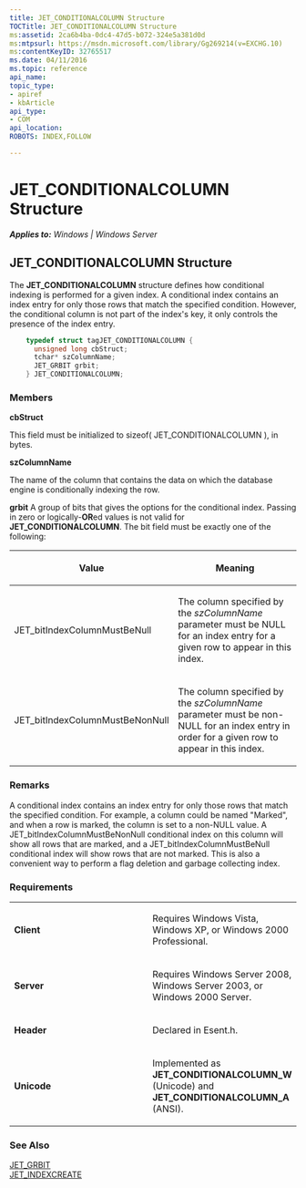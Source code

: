 ```yaml
---
title: JET_CONDITIONALCOLUMN Structure
TOCTitle: JET_CONDITIONALCOLUMN Structure
ms:assetid: 2ca6b4ba-0dc4-47d5-b072-324e5a381d0d
ms:mtpsurl: https://msdn.microsoft.com/library/Gg269214(v=EXCHG.10)
ms:contentKeyID: 32765517
ms.date: 04/11/2016
ms.topic: reference
api_name: 
topic_type: 
- apiref
- kbArticle
api_type: 
- COM
api_location: 
ROBOTS: INDEX,FOLLOW

---
```


# JET_CONDITIONALCOLUMN Structure


_**Applies to:** Windows | Windows Server_

## JET_CONDITIONALCOLUMN Structure

The **JET_CONDITIONALCOLUMN** structure defines how conditional indexing is performed for a given index. A conditional index contains an index entry for only those rows that match the specified condition. However, the conditional column is not part of the index's key, it only controls the presence of the index entry.

```cpp
    typedef struct tagJET_CONDITIONALCOLUMN {
      unsigned long cbStruct;
      tchar* szColumnName;
      JET_GRBIT grbit;
    } JET_CONDITIONALCOLUMN;
```

### Members

**cbStruct**

This field must be initialized to sizeof( JET_CONDITIONALCOLUMN ), in bytes.

**szColumnName**

The name of the column that contains the data on which the database engine is conditionally indexing the row.

**grbit** A group of bits that gives the options for the conditional index. Passing in zero or logically-**OR**ed values is not valid for **JET_CONDITIONALCOLUMN**. The bit field must be exactly one of the following:

<table>
<colgroup>
<col style="width: 50%" />
<col style="width: 50%" />
</colgroup>
<thead>
<tr class="header">
<th><p>Value</p></th>
<th><p>Meaning</p></th>
</tr>
</thead>
<tbody>
<tr class="odd">
<td><p>JET_bitIndexColumnMustBeNull</p></td>
<td><p>The column specified by the <em>szColumnName</em> parameter must be NULL for an index entry for a given row to appear in this index.</p></td>
</tr>
<tr class="even">
<td><p>JET_bitIndexColumnMustBeNonNull</p></td>
<td><p>The column specified by the <em>szColumnName</em> parameter must be non-NULL for an index entry in order for a given row to appear in this index.</p></td>
</tr>
</tbody>
</table>


### Remarks

A conditional index contains an index entry for only those rows that match the specified condition. For example, a column could be named "Marked", and when a row is marked, the column is set to a non-NULL value. A JET_bitIndexColumnMustBeNonNull conditional index on this column will show all rows that are marked, and a JET_bitIndexColumnMustBeNull conditional index will show rows that are not marked. This is also a convenient way to perform a flag deletion and garbage collecting index.

### Requirements

<table>
<colgroup>
<col style="width: 50%" />
<col style="width: 50%" />
</colgroup>
<tbody>
<tr class="odd">
<td><p><strong>Client</strong></p></td>
<td><p>Requires Windows Vista, Windows XP, or Windows 2000 Professional.</p></td>
</tr>
<tr class="even">
<td><p><strong>Server</strong></p></td>
<td><p>Requires Windows Server 2008, Windows Server 2003, or Windows 2000 Server.</p></td>
</tr>
<tr class="odd">
<td><p><strong>Header</strong></p></td>
<td><p>Declared in Esent.h.</p></td>
</tr>
<tr class="even">
<td><p><strong>Unicode</strong></p></td>
<td><p>Implemented as <strong>JET_CONDITIONALCOLUMN_W</strong> (Unicode) and <strong>JET_CONDITIONALCOLUMN_A</strong> (ANSI).</p></td>
</tr>
</tbody>
</table>


### See Also

[JET_GRBIT](./jet-grbit.md)  
[JET_INDEXCREATE](./jet-indexcreate-structure.md)